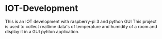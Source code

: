 # IOT-Development
This is an IOT development with raspberry-pi 3 and python GUI
This project is used to collect realtime data's of temperature and humidity of a room and display it in a GUI pyhton application.
